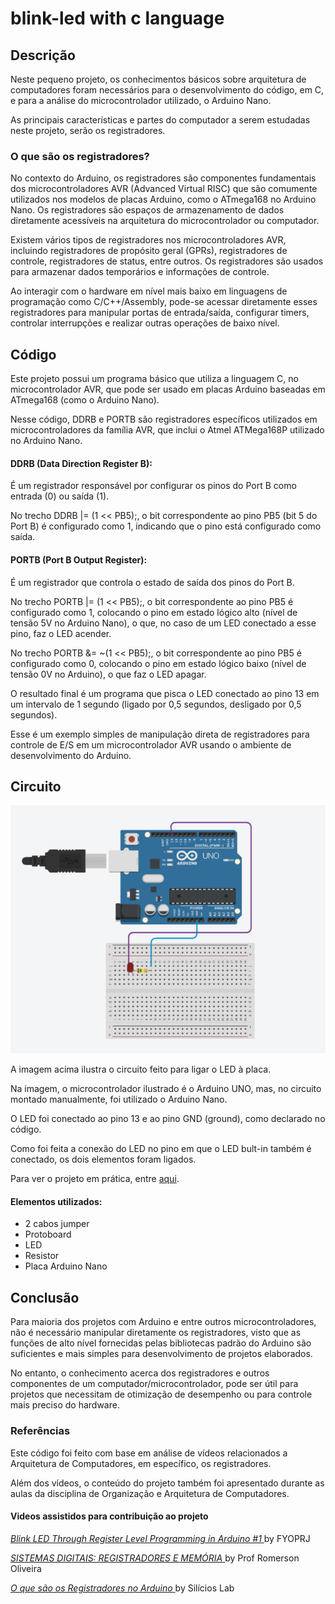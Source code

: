 # blink-led with c language

## Descrição

Neste pequeno projeto, os conhecimentos básicos sobre arquitetura de computadores foram necessários para o desenvolvimento do código, em C, e para a análise do microcontrolador utilizado, o Arduino Nano.

As principais características e partes do computador a serem estudadas neste projeto, serão os registradores.

### O que são os registradores?

No contexto do Arduino, os registradores são componentes fundamentais dos microcontroladores AVR (Advanced Virtual RISC) que são comumente utilizados nos modelos de placas Arduino, como o ATmega168 no Arduino Nano. Os registradores são espaços de armazenamento de dados diretamente acessíveis na arquitetura do microcontrolador ou computador.

Existem vários tipos de registradores nos microcontroladores AVR, incluindo registradores de propósito geral (GPRs), registradores de controle, registradores de status, entre outros. Os registradores são usados para armazenar dados temporários e informações de controle.

Ao interagir com o hardware em nível mais baixo em linguagens de programação como C/C++/Assembly, pode-se acessar diretamente esses registradores para manipular portas de entrada/saída, configurar timers, controlar interrupções e realizar outras operações de baixo nível.

## Código

Este projeto possui um programa básico que utiliza a linguagem C, no microcontrolador AVR, que pode ser usado em placas Arduino baseadas em ATmega168 (como o Arduino Nano).

Nesse código, DDRB e PORTB são registradores específicos utilizados em microcontroladores da família AVR, que inclui o Atmel ATMega168P utilizado no Arduino Nano.

#### DDRB (Data Direction Register B):

É um registrador responsável por configurar os pinos do Port B como entrada (0) ou saída (1).

No trecho DDRB |= (1 << PB5);, o bit correspondente ao pino PB5 (bit 5 do Port B) é configurado como 1, indicando que o pino está configurado como saída.

#### PORTB (Port B Output Register):

É um registrador que controla o estado de saída dos pinos do Port B.

No trecho PORTB |= (1 << PB5);, o bit correspondente ao pino PB5 é configurado como 1, colocando o pino em estado lógico alto (nível de tensão 5V no Arduino Nano), o que, no caso de um LED conectado a esse pino, faz o LED acender.

No trecho PORTB &= ~(1 << PB5);, o bit correspondente ao pino PB5 é configurado como 0, colocando o pino em estado lógico baixo (nível de tensão 0V no Arduino), o que faz o LED apagar.

O resultado final é um programa que pisca o LED conectado ao pino 13 em um intervalo de 1 segundo (ligado por 0,5 segundos, desligado por 0,5 segundos). 

Esse é um exemplo simples de manipulação direta de registradores para controle de E/S em um microcontrolador AVR usando o ambiente de desenvolvimento do Arduino. 

## Circuito

<img src="circuit.png"/>

A imagem acima ilustra o circuito feito para ligar o LED à placa.

Na imagem, o microcontrolador ilustrado é o Arduino UNO, mas, no circuito montado manualmente, foi utilizado o Arduino Nano.

O LED foi conectado ao pino 13 e ao pino GND (ground), como declarado no código.

Como foi feita a conexão do LED no pino em que o LED bult-in também é conectado, os dois elementos foram ligados.

Para ver o projeto em prática, entre <a href="https://drive.google.com/file/d/1tkWVF4WT-O8KCogvRmqjVSquw-wzlUKv/view?usp=sharing">aqui</a>.

#### Elementos utilizados:
- 2 cabos jumper
- Protoboard
- LED
- Resistor
- Placa Arduino Nano

## Conclusão

Para maioria dos projetos com Arduino e entre outros microcontroladores, não é necessário manipular diretamente os registradores, visto que as funções de alto nível fornecidas pelas bibliotecas padrão do Arduino são suficientes e mais simples para desenvolvimento de projetos elaborados.

No entanto, o conhecimento acerca dos registradores e outros componentes de um computador/microcontrolador, pode ser útil para projetos que necessitam de otimização de desempenho ou para controle mais preciso do hardware.

### Referências

Este código foi feito com base em análise de vídeos relacionados a Arquitetura de Computadores, em específico, os registradores.

Além dos vídeos, o conteúdo do projeto também foi apresentado durante as aulas da disciplina de Organização e Arquitetura de Computadores.



#### Videos assistidos para contribuição ao projeto
<a href="https://youtu.be/iXJGeQNUdpI?si=gtdrWItd7indpYSd">_Blink LED Through Register Level Programming in Arduino #1_ </a>by FYOPRJ

<a href="https://youtu.be/9Q37tdEj1go?si=1lrTkTiQQZRpow_P">_SISTEMAS DIGITAIS: REGISTRADORES E MEMÓRIA_ </a>by Prof Romerson Oliveira

<a href="https://youtu.be/Zc_4NgoJthU?si=9-cMG0fH0TCDFkou">_O que são os Registradores no Arduino_ </a>by Silícios Lab
